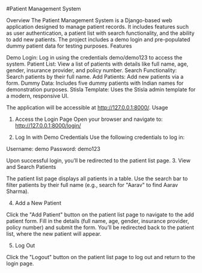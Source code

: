 #Patient Management System

Overview
The Patient Management System is a Django-based web application designed to manage patient records. It includes features such as user authentication, a patient list with search functionality, and the ability to add new patients. The project includes a demo login and pre-populated dummy patient data for testing purposes.
Features

Demo Login: Log in using the credentials demo/demo123 to access the system.
Patient List: View a list of patients with details like full name, age, gender, insurance provider, and policy number.
Search Functionality: Search patients by their full name.
Add Patients: Add new patients via a form.
Dummy Data: Includes five dummy patients with Indian names for demonstration purposes.
Stisla Template: Uses the Stisla admin template for a modern, responsive UI.

The application will be accessible at http://127.0.0.1:8000/.
Usage
1. Access the Login Page
Open your browser and navigate to:
http://127.0.0.1:8000/login/

2. Log In with Demo Credentials
Use the following credentials to log in:

Username: demo
Password: demo123

Upon successful login, you’ll be redirected to the patient list page.
3. View and Search Patients

The patient list page displays all patients in a table.
Use the search bar to filter patients by their full name (e.g., search for "Aarav" to find Aarav Sharma).

4. Add a New Patient

Click the "Add Patient" button on the patient list page to navigate to the add patient form.
Fill in the details (full name, age, gender, insurance provider, policy number) and submit the form.
You’ll be redirected back to the patient list, where the new patient will appear.

5. Log Out

Click the "Logout" button on the patient list page to log out and return to the login page.
